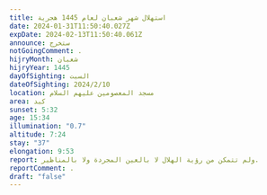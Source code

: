 ```yaml
---
title: استهلال شهر شعبان لعام 1445 هجرية
date: 2024-01-31T11:50:40.027Z
expDate: 2024-02-13T11:50:40.061Z
announce: ستخرج
notGoingComment: .
hijryMonth: شعبان
hijryYear: 1445
dayOfSighting: السبت
dateOfSighting: 2024/2/10
location: مسجد المعصومين عليهم السلام
area: كبد
sunset: 5:32
age: 15:34
illumination: "0.7"
altitude: 7:24
stay: "37"
elongation: 9:53
report: ولم تتمكن من رؤية الهلال لا بالعين المجردة ولا بالمناظير.
reportComment: .
draft: "false"
---
```

